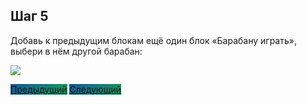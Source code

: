 ## Шаг 5

Добавь к предыдущим блокам ещё один блок «Барабану играть», выбери в нём другой барабан:

<img src="/scratchtutorial/gifs/5.gif">

<a href="/scratchtutorial/4.html" class="btn" style="background-color: #159957; background-image: linear-gradient(120deg, #155799, #159957);">Предыдущий</a> <a href="/scratchtutorial/6.html" class="btn" style="background-color: #159957; background-image: linear-gradient(120deg, #155799, #159957);">Следующий</a>
